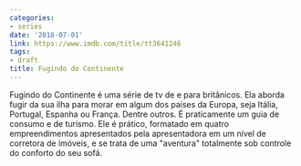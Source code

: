 ```yaml
---
categories:
- series
date: '2018-07-01'
link: https://www.imdb.com/title/tt3641246
tags:
- draft
title: Fugindo do Continente
---
```


Fugindo do Continente é uma série de tv de e para britânicos. Ela aborda fugir da sua ilha para morar em algum dos países da Europa, seja Itália, Portugal, Espanha ou França. Dentre outros. É praticamente um guia de consumo e de turismo. Ele é prático, formatado em quatro empreendimentos apresentados pela apresentadora em um nível de corretora de imóveis, e se trata de uma "aventura" totalmente sob controle do conforto do seu sofá.